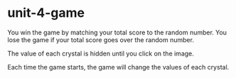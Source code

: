 # unit-4-game

  <p>
            You win the game by matching your total score to the random number. You lose the game if your total score
            goes over the random number.
        </p>
        <p>
            The value of each crystal is hidden until you click on the image.
        </p>
        <p>
            Each time the game starts, the game will change the values of each crystal.
        </p>